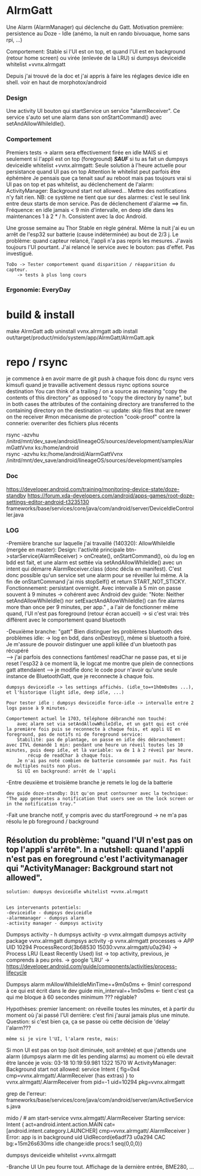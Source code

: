 # AlrmGatt

Une Alarm (AlarmManager) qui déclenche du Gatt. 
Motivation première: persistence au Doze - Idle (anémo, la nuit en rando bivouaque, home sans rpi, ...)

Comportement: Stable si l'UI est on top, et quand l'UI est en background (retour home screen) ou virée (enlevée de la LRU) si dumpsys deviceidle whitelist +vvnx.alrmgatt

Depuis j'ai trouvé de la doc et j'ai appris à faire les réglages device idle en shell. voir en haut de morphotox/android

### Design
Une activity UI bouton qui startService un service "alarmReceiver".
Ce service s'auto set une alarm dans son onStartCommand() avec setAndAllowWhileIdle().


### Comportement

Premiers tests
	-> alarm sera effectivement firée en idle MAIS si et seulement si l'appli est on top (foreground) ***SAUF***
		si tu as fait un dumpsys deviceidle whitelist +vvnx.alrmgatt: Seule solution à l'heure actuelle pour persistance quand UI pas on top
	Attention le whitelist peut parfois être éphémère
	Je pensais que ça tenait sauf au reboot mais pas toujours vrai
	si UI pas on top et pas whitelist, au déclenchement de l'alarm: ActivityManager: Background start not allowed... Mettre des notifications n'y fait rien. 
	NB: ce système ne tient que sur des alarmes: c'est le seul link entre deux starts de mon service. Pas de déclenchement d'alarme ==> fin.
	Fréquence: en idle jamais < 9 min d'intervalle, en deep idle dans les maintenances 1 à 2 * / h. Consistent avec la doc Android.
	
	
Une grosse semaine au Thor
	Stable en règle général. Même la nuit
	j'ai eu un arrêt de l'esp32 sur batterie (cause indéterminée) au bout de 2/3 j. Le problème: quand capteur relancé, l'appli
	n'a pas repris les mesures. J'avais toujours l'UI pourtant. J'ai relancé le service avec le bouton: pas d'effet. Pas investigué.
	
	ToDo -> Tester comportement quand disparition / réapparition du capteur.
		-> tests à plus long cours



### Ergonomie: EveryDay
# build & install

make AlrmGatt
adb uninstall vvnx.alrmgatt
adb install out/target/product/mido/system/app/AlrmGatt/AlrmGatt.apk



# repo / rsync
je commence à en avoir marre de git push à chaque fois donc du rsync vers kimsufi quand je travaille activement dessus
rsync options source destination
You can think of a trailing / on a source as meaning "copy the contents of this directory" as opposed to "copy the directory by name",
	but in both cases the attributes of the containing directory are transferred to the containing directory on the destination
-u: update: skip files that are newer on the receiver #mon mécanisme de protection "cook-proof" contre la connerie: overwriter des fichiers plus récents

rsync -azvhu /initrd/mnt/dev_save/android/lineageOS/sources/development/samples/AlarmGattVvnx ks:/home/android	
rsync -azvhu ks:/home/android/AlarmGattVvnx /initrd/mnt/dev_save/android/lineageOS/sources/development/samples


### Doc
https://developer.android.com/training/monitoring-device-state/doze-standby
https://forum.xda-developers.com/android/apps-games/root-doze-settings-editor-android-t3235130
frameworks/base/services/core/java/com/android/server/DeviceIdleController.java

### LOG

-Première branche sur laquelle j'ai travaillé (140320): AllowWhileIdle (mergée en master):
	Design: l'activité principale btn->starService(AlarmReceiver) > onCreate(), onStartCommand(), où du log en bdd est fait, et une alarm est settée
		via setAndAllowWhileIdle() avec un intent qui démarre AlarmReceiver.class (donc décla en manifest). 
	C'est donc possible qu'un service set une alarm pour se réveiller lui même. A la fin de onStartCommand j'ai mis stopSelf() et return START_NOT_STICKY.
	Fonctionnement: persistant overnight. 
	Avec intervalle  à 5 min on passe souvent à 9 minutes -> cohérent avec Android dev guide:
		"Note: Neither setAndAllowWhileIdle() nor setExactAndAllowWhileIdle() can fire alarms more than once per 9 minutes, per app."
	, a l'air de fonctionner même quand, l'UI n'est pas foreground (retour écran accueil) -> si c'est vrai: très différent avec le comportement quand bluetooth
	
-Deuxième branche: "gatt" 
	Bien distinguer les problèmes bluetooth des problèmes idle: -> log en bdd, dans onDestroy(), même si bluetooth a foiré.
	Je m'assure de pouvoir distinguer une appli killée d'un bluetooth pas récupéré 	
		--> j'ai parfois des connections fantômes! readChar ne passe pas, et si je reset l'esp32 à ce moment là, le logcat me montre que plein de connections gatt attendaient
		--> je modifie donc le code pour n'avoir qu'une seule instance de BluetoothGatt, que je reconnecte à chaque fois.

	
	dumpsys deviceidle -> les settings affichés. (idle_to=+1h0m0s0ms ...), et l'historique (light idle, deep idle, ...)

	Pour tester idle : dumpsys deviceidle force-idle -> intervalle entre 2 logs passe à 9 minutes.

	Comportement actuel le 1703, téléphone débranché non touché: 
		avec alarm set via setAndAllowWhileIdle, et un gatt qui est créé la première fois puis se reconnecte à chaque fois, et appli UI en foreground, pas de notifs ni de foreground service:
		Stabilité: pas de plantage, on passe en idle dès débranchement: avec ITVL demandé 1 min: pendant une heure un réveil toutes les 10 minutes, puis deep idle, et là variable: va de 1 à 2 réveil par heure.
			récup de readChar à chaque fois.
		Je n'ai pas noté combien de batterie consommée par nuit. Pas fait de multiples nuits non plus.
		Si UI en background: arrêt de l'appli
		
-Entre deuxième et troisième branche je remets le log de la batterie

	dev guide doze-standby: Dit qu'on peut contourner avec la technique: "The app generates a notification that users see on the lock screen or in the notification tray." 		

-Fait une branche notif, y compris avec du startForeground	->  ne m'a pas résolu le pb foreground / background

## Résolution du problème: "quand l'UI n'est pas on top l'appli s'arrête". In a nutshell: quand l'appli n'est pas en foreground c'est l'activitymanager qui "ActivityManager: Background start not allowed".
	solution: dumpsys deviceidle whitelist +vvnx.alrmgatt
	
	
	Les intervenants potentiels:
	-deviceidle	- dumpsys deviceidle
	-alarmmanager - dumpsys alarm
	-activity manager - dumpsys activity
	
Dumpsys activity - h
	dumpsys activity -p vvnx.alrmgatt
	dumpsys activity package vvnx.alrmgatt
	dumpsys activity -p vvnx.alrmgatt processes
		->  *APP* UID 10294 ProcessRecord{3b68530 15030:vvnx.alrmgatt/u0a294}
		->  Process LRU (Least Recently Used) list -> top activity, previous, je comprends à peu près.
		-> 	google 'LRU' -> https://developer.android.com/guide/components/activities/process-lifecycle
	
Dumpsys alarm
	mAllowWhileIdleMinTime=+9m0s0ms <- 9min! correspond à ce qui est écrit dans le dev guide
	min_interval=+1m0s0ms <- tient c'est ça qui me bloque à 60 secondes minimum ??? réglable?
	
Hypothèses:
	premier lancement: on réveille toutes les minutes, et à partir du moment où j'ai passé l'UI derrière: c'est fini j'aurai jamais plus une minute. 
		Question: si c'est bien ça, ça se passe où cette décision de 'delay' l'alarm???
		
	même si je vire l'UI, l'alarm reste, mais:

Si mon UI est pas on top (soit diminuée, soit arrêtée) et que j'attends une alarm (dumpsys alarm me dit les pending alarms) au moment où elle devrait être lancée je vois:
03-18 10:19:59.981  1322  1570 W ActivityManager: Background start not allowed: service Intent { flg=0x4 cmp=vvnx.alrmgatt/.AlarmReceiver (has extras) } to vvnx.alrmgatt/.AlarmReceiver from pid=-1 uid=10294 pkg=vvnx.alrmgatt

grep de l'erreur:
frameworks/base/services/core/java/com/android/server/am/ActiveServices.java

mido / # am start-service vvnx.alrmgatt/.AlarmReceiver
Starting service: Intent { act=android.intent.action.MAIN cat=[android.intent.category.LAUNCHER] cmp=vvnx.alrmgatt/.AlarmReceiver }
Error: app is in background uid UidRecord{e6adf73 u0a294 CAC  bg:+15m26s630ms idle change:idle procs:1 seq(0,0,0)}

dumpsys deviceidle whitelist +vvnx.alrmgatt

-Branche UI
	Un peu fourre tout. Affichage de la dernière entrée, BME280, ...

